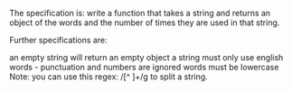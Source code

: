 The specification is: write a function that takes a string and returns an object of the words and the number of times they are used in that string.

Further specifications are:

an empty string will return an empty object
a string must only use english words - punctuation and numbers are ignored
words must be lowercase
Note: you can use this regex: /[^ ]+/g to split a string.